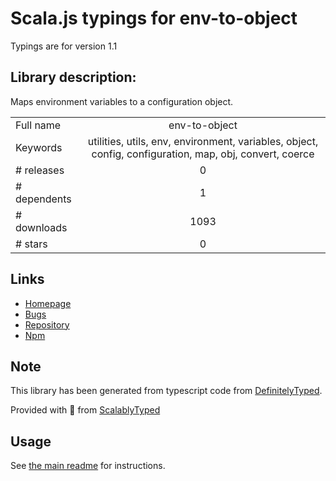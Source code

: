 
# Scala.js typings for env-to-object

Typings are for version 1.1

## Library description:
Maps environment variables to a configuration object.

|                    |                 |
| ------------------ | :-------------: |
| Full name          | env-to-object |
| Keywords           | utilities, utils, env, environment, variables, object, config, configuration, map, obj, convert, coerce |
| # releases         | 0 |
| # dependents       | 1 |
| # downloads        | 1093 |
| # stars            | 0 |

## Links
- [Homepage](https://github.com/kgryte/node-env-to-object#readme)
- [Bugs](https://github.com/kgryte/node-env-to-object/issues)
- [Repository](https://github.com/kgryte/node-env-to-object)
- [Npm](https://www.npmjs.com/package/env-to-object)
    


## Note
This library has been generated from typescript code from [DefinitelyTyped](https://definitelytyped.org).

Provided with :purple_heart: from [ScalablyTyped](https://github.com/oyvindberg/ScalablyTyped)

## Usage
See [the main readme](../../readme.md) for instructions.


